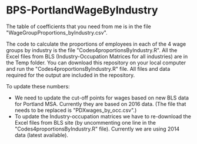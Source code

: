 # BPS-PortlandWageByIndustry

The table of coefficients that you need from me is in the file "WageGroupProportions_byIndustry.csv".

The code to calculate the proportions of employees in each of the 4 wage groups by industry is the file "Codes4proportionsByIndustry.R". All the Excel files from BLS (Industry-Occupation Matrices for all industries) are in the Temp folder. You can download this repository on your local computer and run the "Codes4proportionsByIndustry.R" file. All files and data required for the output are included in the repository. 

To update these numbers: 
- We need to update the cut-off points for wages based on new BLS data for Portland MSA. Currently they are based on 2016 data. (The file that needs to be replaced is "PDXwages_by_occ.csv".)
- To update the Industry-occupation matrices we have to re-download the Excel files from BLS site (by uncommenting one line in the "Codes4proportionsByIndustry.R" file). Currently we are using 2014 data (latest available).
